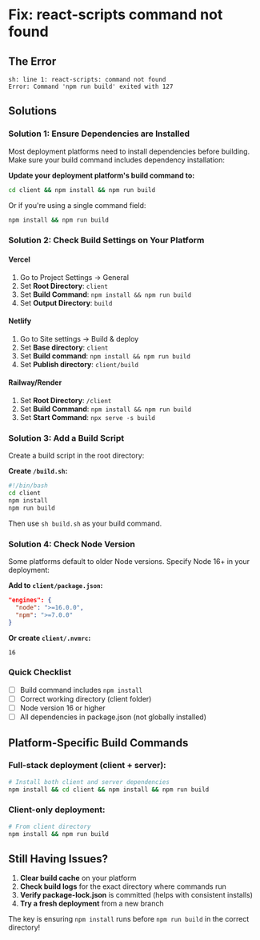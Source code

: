 # Fix: react-scripts command not found

## The Error
```
sh: line 1: react-scripts: command not found
Error: Command 'npm run build' exited with 127
```

## Solutions

### Solution 1: Ensure Dependencies are Installed
Most deployment platforms need to install dependencies before building. Make sure your build command includes dependency installation:

**Update your deployment platform's build command to:**
```bash
cd client && npm install && npm run build
```

Or if you're using a single command field:
```bash
npm install && npm run build
```

### Solution 2: Check Build Settings on Your Platform

#### Vercel
1. Go to Project Settings → General
2. Set **Root Directory**: `client`
3. Set **Build Command**: `npm install && npm run build`
4. Set **Output Directory**: `build`

#### Netlify
1. Go to Site settings → Build & deploy
2. Set **Base directory**: `client`
3. Set **Build command**: `npm install && npm run build`
4. Set **Publish directory**: `client/build`

#### Railway/Render
1. Set **Root Directory**: `/client`
2. Set **Build Command**: `npm install && npm run build`
3. Set **Start Command**: `npx serve -s build`

### Solution 3: Add a Build Script
Create a build script in the root directory:

**Create `/build.sh`:**
```bash
#!/bin/bash
cd client
npm install
npm run build
```

Then use `sh build.sh` as your build command.

### Solution 4: Check Node Version
Some platforms default to older Node versions. Specify Node 16+ in your deployment:

**Add to `client/package.json`:**
```json
"engines": {
  "node": ">=16.0.0",
  "npm": ">=7.0.0"
}
```

**Or create `client/.nvmrc`:**
```
16
```

### Quick Checklist
- [ ] Build command includes `npm install`
- [ ] Correct working directory (client folder)
- [ ] Node version 16 or higher
- [ ] All dependencies in package.json (not globally installed)

## Platform-Specific Build Commands

### Full-stack deployment (client + server):
```bash
# Install both client and server dependencies
npm install && cd client && npm install && npm run build
```

### Client-only deployment:
```bash
# From client directory
npm install && npm run build
```

## Still Having Issues?

1. **Clear build cache** on your platform
2. **Check build logs** for the exact directory where commands run
3. **Verify package-lock.json** is committed (helps with consistent installs)
4. **Try a fresh deployment** from a new branch

The key is ensuring `npm install` runs before `npm run build` in the correct directory!